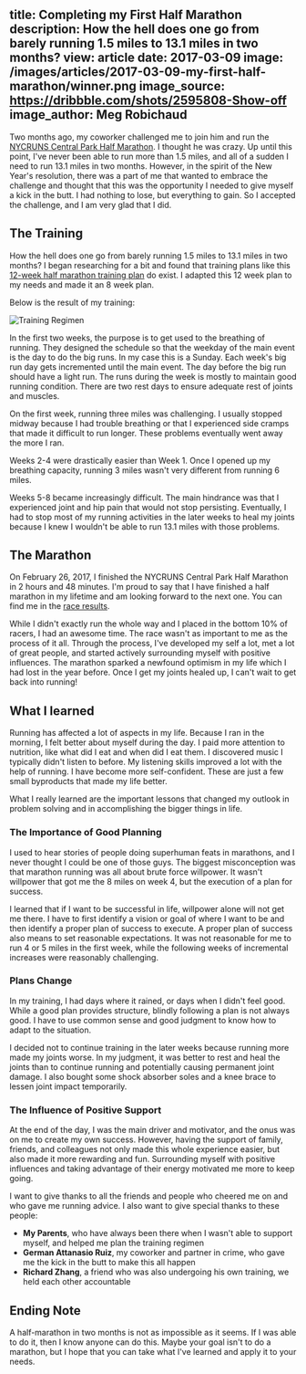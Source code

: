 title: Completing my First Half Marathon
description: How the hell does one go from barely running 1.5 miles to 13.1 miles in two months?
view: article
date: 2017-03-09
image: /images/articles/2017-03-09-my-first-half-marathon/winner.png
image_source: https://dribbble.com/shots/2595808-Show-off
image_author: Meg Robichaud
---

Two months ago, my coworker challenged me to join him and run the [NYCRUNS Central Park Half Marathon](https://nycruns.com/races/?race=nycruns-central-park-half-marathon).
I thought he was crazy.  Up until this point, I've never been able to run more than 1.5 miles,
and all of a sudden I need to run 13.1 miles in two months.
However, in the spirit of the New Year's resolution, there was a part of me that wanted
to embrace the challenge and thought that this was the opportunity I needed to give
myself a kick in the butt.  I had nothing to lose, but everything to gain.
So I accepted the challenge, and I am very glad that I did.

## The Training

How the hell does one go from barely running 1.5 miles to 13.1 miles in two months?
I began researching for a bit and found that training plans like this [12-week half marathon training plan](http://www.halfmarathons.net/half-marathon-training-schedule-for-beginning-runners/) do exist.
I adapted this 12 week plan to my needs and made it an 8 week plan.

Below is the result of my training:

![Training Regimen](/images/articles/2017-03-09-my-first-half-marathon/training-regimen.png)


In the first two weeks, the purpose is to get used to the breathing of running.  They
designed the schedule so that the weekday of the main event is the day to do the big runs.
In my case this is a Sunday. Each week's big run day gets incremented until the main event.
The day before the big run should have a light run.  The runs during the week is mostly
to maintain good running condition.  There are two rest days to ensure adequate rest of joints
and muscles.

On the first week, running three miles was challenging.  I usually stopped midway because I had
trouble breathing or that I experienced side cramps that made it difficult to run longer.
These problems eventually went away the more I ran.

Weeks 2-4 were drastically easier than Week 1.  Once I opened up my breathing capacity, running
3 miles wasn't very different from running 6 miles.

Weeks 5-8 became increasingly difficult.  The main hindrance was that I experienced joint
and hip pain that would not stop persisting.  Eventually, I had to stop most of my running
activities in the later weeks to heal my joints because I knew I wouldn't be able to
run 13.1 miles with those problems.

## The Marathon

On February 26, 2017, I finished the NYCRUNS Central Park Half Marathon in 2 hours and 48 minutes.
I'm proud to say that I have finished a half marathon in my lifetime and am looking forward
to the next one. You can find me in the [race results](https://nycruns.com/race-results/?race=NYCRUNS-central-park-half-marathon).

While I didn't exactly run the whole way and I placed in the bottom 10% of racers,
I had an awesome time.  The race wasn't as important to me as the process of it all.
Through the process, I've developed my self a lot, met a lot of great people, and
started actively surrounding myself with positive influences.  The marathon sparked a newfound
optimism in my life which I had lost in the year before.  Once I get my joints healed up,
I can't wait to get back into running!

## What I learned

Running has affected a lot of aspects in my life.  Because I ran in the morning,
I felt better about myself during the day.  I paid more attention to nutrition,
like what did I eat and when did I eat them.  I discovered music I typically
didn't listen to before.  My listening skills improved a lot with the help of running.
I have become more self-confident.  These are just a few small byproducts that made my life better.

What I really learned are the important lessons that changed my outlook in problem solving
and in accomplishing the bigger things in life.

### The Importance of Good Planning

I used to hear stories of people doing superhuman feats in marathons, and I never thought
I could be one of those guys.  The biggest misconception was that marathon running was
all about brute force willpower.  It wasn't willpower that got me the 8 miles on week 4,
but the execution of a plan for success.

I learned that if I want to be successful in life, willpower alone will not get
me there.  I have to first identify a vision or goal of where I want to be and then
identify a proper plan of success to execute.
A proper plan of success also means to set reasonable expectations.  It was not
reasonable for me to run 4 or 5 miles in the first week, while the following weeks
of incremental increases were reasonably challenging.

### Plans Change

In my training, I had days where it rained, or days when I didn't feel good.
While a good plan provides structure, blindly following a plan is not always good.
I have to use common sense and good judgment to know how to adapt to the situation.

I decided not to continue training in the later weeks because running more made
my joints worse.  In my judgment, it was better to rest and heal the joints than to continue
running and potentially causing permanent joint damage.  I also bought some shock
absorber soles and a knee brace to lessen joint impact temporarily.

### The Influence of Positive Support

At the end of the day, I was the main driver and motivator, and the onus was on me
to create my own success.  However, having the support of family, friends, and colleagues
not only made this whole experience easier, but also made it more rewarding and fun.
Surrounding myself with positive influences and taking advantage of their energy motivated me more
to keep going.

I want to give thanks to all the friends and people who cheered me on and who gave me running advice. I also
want to give special thanks to these people:

* **My Parents**, who have always been there when I wasn't able to support myself, and helped me plan the training regimen
* **German Attanasio Ruiz**, my coworker and partner in crime, who gave me the kick in the butt to make this all happen
* **Richard Zhang**, a friend who was also undergoing his own training, we held each other accountable

## Ending Note

A half-marathon in two months is not as impossible as it seems.  If I was able to do it,
then I know anyone can do this.  Maybe your goal isn't to do a marathon, but I hope
that you can take what I've learned and apply it to your needs.

